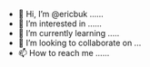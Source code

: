 - 👋 Hi, I’m @ericbuk ......
- 👀 I’m interested in ......
- 🌱 I’m currently learning .....
- 💞️ I’m looking to collaborate on ...
- 📫 How to reach me ......

<!---
ericbuk/ericbuk is a ✨ special ✨ repository because its `README.md` (this file) appears on your GitHub profile.
You can click the Preview link to take a look at your changes.
--->
